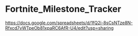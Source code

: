 # Fortnite_Milestone_Tracker

https://docs.google.com/spreadsheets/d/1fQ2i-8sCsNTze8N-Rfxcd7vWTpeOb81xpaRC6AfR-U4/edit?usp=sharing

